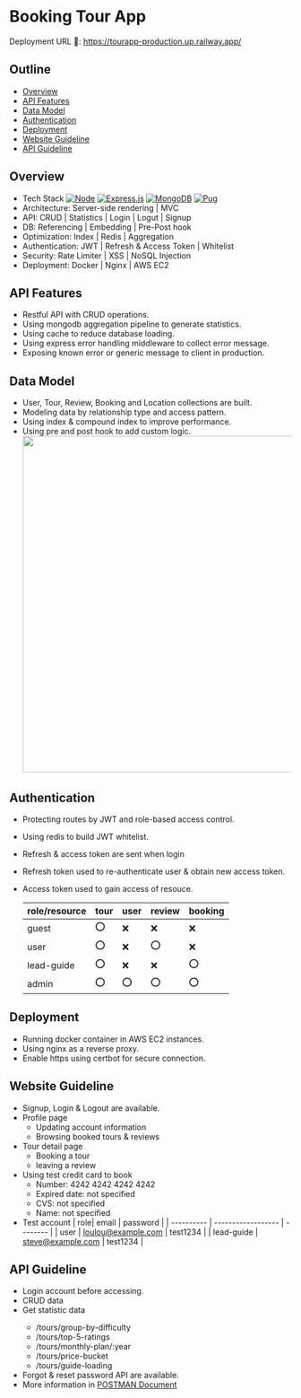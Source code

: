 # Booking Tour App

Deployment URL 🥾:
https://tourapp-production.up.railway.app/

## Outline

- [Overview](#overview)
- [API Features](#api-features)
- [Data Model](#data-model)
- [Authentication](#authentication)
- [Deployment](#deployment)
- [Website Guideline](#website-guideline)
- [API Guideline](#API-Guideline)

## Overview

- Tech Stack
  [![Node](https://img.shields.io/badge/Node.js-43853D.svg?logo=node.js&logoColor=white)](https://nodejs.org/docs/latest/api/)
  [![Express.js](https://img.shields.io/badge/express.js-%23404d59.svg?style=for-the-badge&logo=express&logoColor=%2361DAFB)](https://expressjs.com/)
  [![MongoDB](https://img.shields.io/badge/MongoDB-4ea94b.svg?logo=mongodb&logoColor=white)](https://www.mongodb.com/docs/)
  [![Pug](https://img.shields.io/badge/Pug-FFF?style=for-the-badge&logo=pug&logoColor=A86454)](https://pugjs.org/api/getting-started.html)
- Architecture: Server-side rendering | MVC
- API: CRUD | Statistics | Login | Logut | Signup
- DB: Referencing | Embedding | Pre-Post hook
- Optimization: Index | Redis | Aggregation
- Authentication: JWT | Refresh & Access Token | Whitelist
- Security: Rate Limiter | XSS | NoSQL Injection
- Deployment: Docker | Nginx | AWS EC2

## API Features

- Restful API with CRUD operations.
- Using mongodb aggregation pipeline to generate statistics.
- Using cache to reduce database loading.
- Using express error handling middleware to collect error message.
- Exposing known error or generic message to client in production.

## Data Model

- User, Tour, Review, Booking and Location collections are built.
- Modeling data by relationship type and access pattern.
- Using index & compound index to improve performance.
- Using pre and post hook to add custom logic.
  <img src="https://i.imgur.com/32yGZz3.png" width="600px"></img>

## Authentication

- Protecting routes by JWT and role-based access control.
- Using redis to build JWT whitelist.
- Refresh & access token are sent when login
- Refresh token used to re-authenticate user & obtain new access token.
- Access token used to gain access of resouce.

  | role/resource | tour | user | review | booking |
  | ------------- | ---- | ---- | ------ | ------- |
  | guest         | ⭕   | ❌   | ❌     | ❌      |
  | user          | ⭕   | ❌   | ⭕     | ❌      |
  | lead-guide    | ⭕   | ❌   | ❌     | ⭕      |
  | admin         | ⭕   | ⭕   | ⭕     | ⭕      |

## Deployment

- Running docker container in AWS EC2 instances.
- Using nginx as a reverse proxy.
- Enable https using certbot for secure connection.

## Website Guideline

- Signup, Login & Logout are available.
- Profile page
  - Updating account information
  - Browsing booked tours & reviews
- Tour detail page
  - Booking a tour
  - leaving a review
- Using test credit card to book
  - Number: 4242 4242 4242 4242
  - Expired date: not specified
  - CVS: not specified
  - Name: not specified
- Test account
  | role| email | password |
  | ---------- | ------------------ | -------- |
  | user | loulou@example.com | test1234 |
  | lead-guide | steve@example.com | test1234 |

## API Guideline

<ul>
  <li>Login account before accessing.</li>
  <li>CRUD data</li>
  <li>Get statistic data</li>
    <ul>
    <li>/tours/group-by-difficulty</li>
    <li>/tours/top-5-ratings</li>
    <li>/tours/monthly-plan/:year</li>
    <li>/tours/price-bucket</li>
    <li>/tours/guide-loading</li>
    </ul>
  <li>Forgot & reset password API are available.</li>
  <li>More information in <a href="https://documenter.getpostman.com/view/36501836/2sA3s4jq31">POSTMAN Document</a></li>
</ul>
